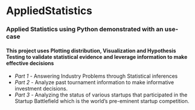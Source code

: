 # AppliedStatistics
### Applied Statistics using Python demonstrated with an use-case

#### This project uses Plotting distribution, Visualization and Hypothesis Testing to validate statistical evidence and leverage information to make effective decisions 

* *Part 1* - Answering Industry Problems through Statistical inferences 
* *Part 2* - Analyze past tournament information to make informative investment decisions. 
* *Part 3* - Analyzing the status of various startups that participated in the Startup Battlefield which is the world’s pre-eminent startup competition.
